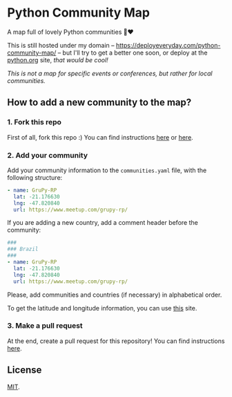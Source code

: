# Python Community Map
A map full of lovely Python communities 🐍❤️  

This is still hosted under my domain – https://deployeveryday.com/python-community-map/ – but I'll try to get a better one soon, or deploy at the [python.org](https://www.python.org/) site, _that would be cool!_

*This is not a map for specific events or conferences, but rather for local communities.*

## How to add a new community to the map?
### 1. Fork this repo
First of all, fork this repo :) You can find instructions [here](https://help.github.com/articles/fork-a-repo/) or [here](https://guides.github.com/activities/forking/).

### 2. Add your community
Add your community information to the `communities.yaml` file, with the following structure:
```yaml
- name: GruPy-RP
  lat: -21.176630
  lng: -47.820840
  url: https://www.meetup.com/grupy-rp/
```

If you are adding a new country, add a comment header before the community:
```yaml
###
### Brazil
###
- name: GruPy-RP
  lat: -21.176630
  lng: -47.820840
  url: https://www.meetup.com/grupy-rp/
```

Please, add communities and countries (if necessary) in alphabetical order.

To get the latitude and longitude information, you can use [this](https://www.latlong.net/) site.

### 3. Make a pull request
At the end, create a pull request for this repository! You can find instructions [here](https://help.github.com/articles/creating-a-pull-request/).

## License
[MIT](https://github.com/jonatasbaldin/python-community-map/blob/master/LICENSE).
